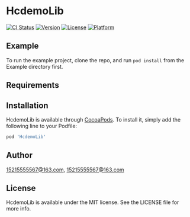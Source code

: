 # HcdemoLib

[![CI Status](https://img.shields.io/travis/15215555567@163.com/HcdemoLib.svg?style=flat)](https://travis-ci.org/15215555567@163.com/HcdemoLib)
[![Version](https://img.shields.io/cocoapods/v/HcdemoLib.svg?style=flat)](https://cocoapods.org/pods/HcdemoLib)
[![License](https://img.shields.io/cocoapods/l/HcdemoLib.svg?style=flat)](https://cocoapods.org/pods/HcdemoLib)
[![Platform](https://img.shields.io/cocoapods/p/HcdemoLib.svg?style=flat)](https://cocoapods.org/pods/HcdemoLib)

## Example

To run the example project, clone the repo, and run `pod install` from the Example directory first.

## Requirements

## Installation

HcdemoLib is available through [CocoaPods](https://cocoapods.org). To install
it, simply add the following line to your Podfile:

```ruby
pod 'HcdemoLib'
```

## Author

15215555567@163.com, 15215555567@163.com

## License

HcdemoLib is available under the MIT license. See the LICENSE file for more info.
